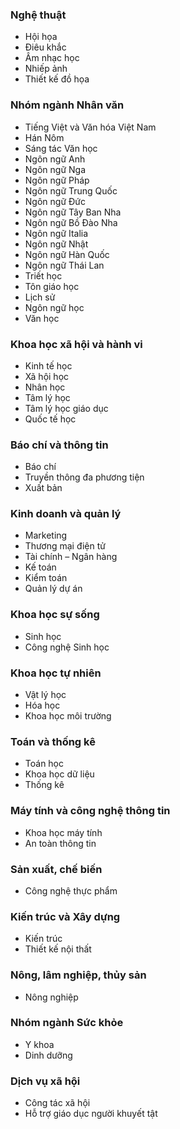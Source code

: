 ### Nghệ thuật
- Hội họa
- Điêu khắc
- Âm nhạc học
- Nhiếp ảnh
- Thiết kế đồ họa
### Nhóm ngành Nhân văn
- Tiếng Việt và Văn hóa Việt Nam
- Hán Nôm
- Sáng tác Văn học
- Ngôn ngữ Anh
- Ngôn ngữ Nga
- Ngôn ngữ Pháp
- Ngôn ngữ Trung Quốc
- Ngôn ngữ Đức
- Ngôn ngữ Tây Ban Nha
- Ngôn ngữ Bồ Đào Nha
- Ngôn ngữ Italia
- Ngôn ngữ Nhật
- Ngôn ngữ Hàn Quốc
- Ngôn ngữ Thái Lan
- Triết học
- Tôn giáo học
- Lịch sử
- Ngôn ngữ học
- Văn học
### Khoa học xã hội và hành vi
- Kinh tế học
- Xã hội học
- Nhân học
- Tâm lý học
- Tâm lý học giáo dục
- Quốc tế học
### Báo chí và thông tin
- Báo chí
- Truyền thông đa phương tiện
- Xuất bản
### Kinh doanh và quản lý
- Marketing
- Thương mại điện tử
- Tài chính – Ngân hàng
- Kế toán
- Kiểm toán
- Quản lý dự án
### Khoa học sự sống
- Sinh học
- Công nghệ Sinh học
### Khoa học tự nhiên
- Vật lý học
- Hóa học
- Khoa học môi trường
### Toán và thống kê
- Toán học
- Khoa học dữ liệu
- Thống kê
### Máy tính và công nghệ thông tin
- Khoa học máy tính
- An toàn thông tin
### Sản xuất, chế biến
- Công nghệ thực phẩm
### Kiến trúc và Xây dựng
- Kiến trúc
- Thiết kế nội thất
### Nông, lâm nghiệp, thủy sản
- Nông nghiệp
### Nhóm ngành Sức khỏe
- Y khoa
- Dinh dưỡng
### Dịch vụ xã hội
- Công tác xã hội
- Hỗ trợ giáo dục người khuyết tật